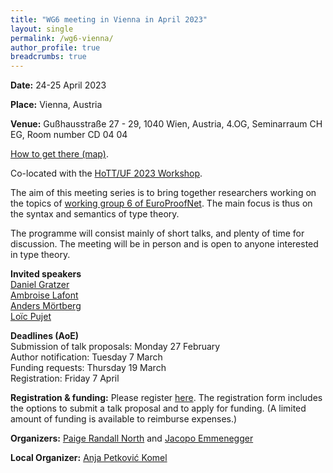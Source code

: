 ```yaml
---
title: "WG6 meeting in Vienna in April 2023"
layout: single
permalink: /wg6-vienna/
author_profile: true
breadcrumbs: true
---
```


**Date:** 24-25 April 2023

**Place:** Vienna, Austria

**Venue:** Gußhausstraße 27 - 29, 1040 Wien, Austria,
4.OG, Seminarraum CH EG, Room number CD 04 04

[How to get there (map)](venue.png).

Co-located with the [HoTT/UF 2023 Workshop](https://hott-uf.github.io/2023/).

The aim of this meeting series is to bring together researchers working on the topics of [working group 6 of EuroProofNet](https://europroofnet.github.io/wg6/). The main focus is thus on the syntax and semantics of type theory.

The programme will consist mainly of short talks, and plenty of time for discussion. The meeting will be in person and is open to anyone interested in type theory.


**Invited speakers**  
[Daniel Gratzer](https://jozefg.github.io/)  
[Ambroise Lafont](https://amblafont.github.io/)  
[Anders Mörtberg](https://staff.math.su.se/anders.mortberg/)  
[Loïc Pujet](https://pujet.fr/)  


**Deadlines (AoE)**  
Submission of talk proposals: Monday 27 February  
Author notification: Tuesday 7 March  
Funding requests: Thursday 19 March  
Registration: Friday 7 April  

**Registration & funding:** Please register [here](https://forms.gle/8kpR32bdid4inLFN7). The registration form includes the options to submit a talk proposal and to apply for funding. (A limited amount of funding is available to reimburse expenses.)

**Organizers:** [Paige Randall North](https://paigenorth.github.io/) and [Jacopo Emmenegger](https://jacopoemmenegger.wordpress.com/)

**Local Organizer:** [Anja Petković Komel](https://anjapetkovic.com/)
